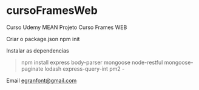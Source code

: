 # cursoFramesWeb
Curso Udemy MEAN
Projeto Curso Frames WEB

Criar o package.json
npm init

Instalar as dependencias
>npm install express body-parser mongoose node-restful mongoose-paginate lodash express-query-int pm2 -

Email [egranfont@gmail.com](egranfont@gmail.com)
